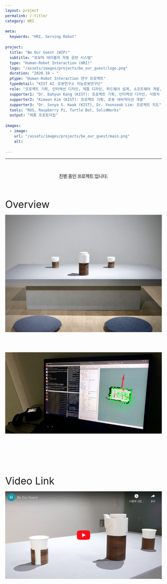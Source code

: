 ```yaml
---
layout: project
permalink: /:title/
category: HRI

meta:
  keywords: "HRI, Serving Robot"

project:
  title: "Be Our Guest (WIP)"
  subtitle: "로보틱 테이블의 자동 운반 시스템"
  type: "Human-Robot Interaction (HRI)"
  logo: "/assets/images/projects/be_our_guest/logo.png"
  duration: "2020.10 ~ "
  ptype: "Human-Robot Interaction 연구 프로젝트"
  typedetail: "KIST AIㆍ로봇연구소 지능로봇연구단"
  role: "프로젝트 기획, 인터랙션 디자인, 제품 디자인, 하드웨어 설계, 소프트웨어 개발, 기구 설계, 사용자 조사"
  supporter1: "Dr. Dahyun Kang (KIST): 프로젝트 기획, 인터랙션 디자인, 사용자 조사"
  supporter2: "Kimoon Kim (KIST): 프로젝트 기획, 로봇 네비게이션 개발"
  supporter3: "Dr. Sonya S. Kwak (KIST), Dr. Yoonseob Lim: 프로젝트 지도"
  tools: "ROS, Raspberry Pi, Turtle Bot, SolidWorks"
  output: "제품 프로토타입"

images:
  - image:
    url: "/assets/images/projects/be_our_guest/main.png"
    alt:

---
```

---
<br>

<p align="center"><span style="background-color:#EBEBEB">진행 중인 프로젝트 입니다.</span></p>
<br><br>

<font size="6em">Overview</font>
<br>

<p align="center">
  <img src="/assets/images/projects/be_our_guest/ex.jpeg">
</p>  
<br><br>


<p align="center">
  <img src="/assets/images/projects/be_our_guest/tech.png">
</p>  
<br><br><br><br><br><br>

<font size="6em">Video Link</font>
<br>

<p align="center">
  <a href="https://youtu.be/5UF8mjnxXdo">
  <img src="/assets/images/projects/be_our_guest/video.png">
  </a>
</p>  
<br><br><br><br><br><br>
